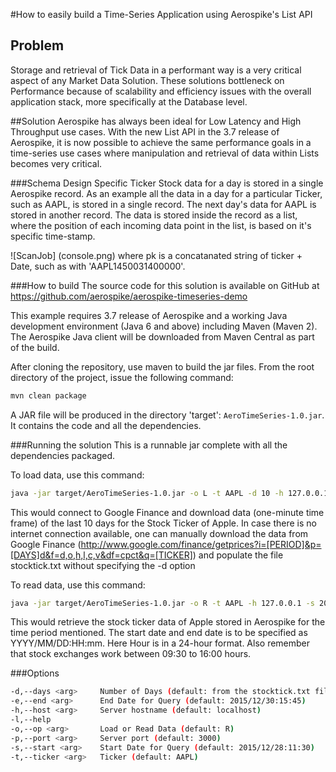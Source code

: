 #How to easily build a Time-Series Application using Aerospike's List API

## Problem
Storage and retrieval of Tick Data in a performant way is a very critical aspect of any Market Data Solution. These solutions bottleneck on Performance because of scalability and efficiency issues with the overall application stack, more specifically at the Database level. 

##Solution
Aerospike has always been ideal for Low Latency and High Throughput use cases. With the new List API in the 3.7 release of Aerospike, it is now possible to achieve the same performance goals in a time-series use cases where manipulation and retrieval of data within Lists becomes very critical.

###Schema Design
Specific Ticker Stock data for a day is stored in a single Aerospike record. As an example all the data in a day for a particular Ticker, such as AAPL, is stored in a single record. The next day's data for AAPL is stored in another record. The data is stored inside the record as a list, where the position of each incoming data point in the list, is based on it's specific time-stamp. 

![ScanJob] (console.png)
where pk is a concatanated string of ticker + Date, such as with 'AAPL1450031400000'. 

###How to build
The source code for this solution is available on GitHub at https://github.com/aerospike/aerospike-timeseries-demo 

This example requires 3.7 release of Aerospike and a working Java development environment (Java 6 and above) including Maven (Maven 2). The Aerospike Java client will be downloaded from Maven Central as part of the build.

After cloning the repository, use maven to build the jar files. From the root directory of the project, issue the following command:
```bash
mvn clean package
```
A JAR file will be produced in the directory 'target': `AeroTimeSeries-1.0.jar`. It contains the code and all the dependencies.

###Running the solution
This is a runnable jar complete with all the dependencies packaged.

To load data, use this command:
```bash
java -jar target/AeroTimeSeries-1.0.jar -o L -t AAPL -d 10 -h 127.0.0.1
```
This would connect to Google Finance and download data (one-minute time frame) of the last 10 days for the Stock Ticker of Apple. In case there is no internet connection available, one can manually download the data from Google Finance (http://www.google.com/finance/getprices?i=[PERIOD]&p=[DAYS]d&f=d,o,h,l,c,v&df=cpct&q=[TICKER]) and populate the file stocktick.txt without specifying the -d option

To read data, use this command:
```bash
java -jar target/AeroTimeSeries-1.0.jar -o R -t AAPL -h 127.0.0.1 -s 2015/12/28:11:30 -e 2015/12/30:15:45
```
This would retrieve the stock ticker data of Apple stored in Aerospike for the time period mentioned. The start date and end date is to be specified as YYYY/MM/DD:HH:mm. Here Hour is in a 24-hour format. Also remember that stock exchanges work between 09:30 to 16:00 hours.

###Options
```bash
-d,--days <arg>     Number of Days (default: from the stocktick.txt file)
-e,--end <arg>      End Date for Query (default: 2015/12/30:15:45)
-h,--host <arg>     Server hostname (default: localhost)
-l,--help             
-o,--op <arg>       Load or Read Data (default: R)
-p,--port <arg>     Server port (default: 3000)
-s,--start <arg>    Start Date for Query (default: 2015/12/28:11:30)
-t,--ticker <arg>   Ticker (default: AAPL)
```
